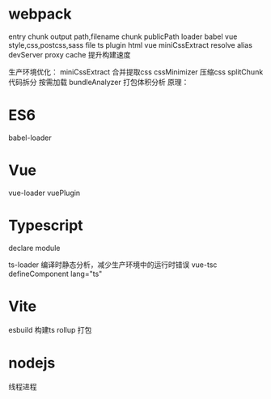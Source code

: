 # webpack
entry
  chunk
output
  path,filename
  chunk
  publicPath
loader
  babel
  vue
  style,css,postcss,sass
  file
  ts
plugin
  html
  vue
  miniCssExtract
resolve
  alias
devServer
  proxy
cache
  提升构建速度
  
生产环境优化：
  miniCssExtract 合并提取css
  cssMinimizer 压缩css
  splitChunk 代码拆分
    按需加载
  bundleAnalyzer 打包体积分析
原理：

# ES6
babel-loader

# Vue
vue-loader
vuePlugin

# Typescript
declare module

ts-loader
编译时静态分析，减少生产环境中的运行时错误
vue-tsc
defineComponent
lang="ts"

# Vite
esbuild 构建ts
rollup 打包

# nodejs
线程进程
